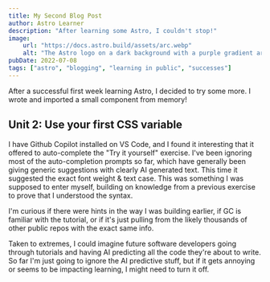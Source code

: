 ```yaml
---
title: My Second Blog Post
author: Astro Learner
description: "After learning some Astro, I couldn't stop!"
image:
    url: "https://docs.astro.build/assets/arc.webp"
    alt: "The Astro logo on a dark background with a purple gradient arc."
pubDate: 2022-07-08
tags: ["astro", "blogging", "learning in public", "successes"]
---
```

After a successful first week learning Astro, I decided to try some more. I wrote and imported a small component from memory!

## Unit 2: Use your first CSS variable

I have Github Copilot installed on VS Code, and I found it interesting that it offered to auto-complete the "Try it yourself" exercise.  I've been ignoring most of the auto-completion prompts so far, which have generally been giving generic suggestions with clearly AI generated text.  This time it suggested the exact font weight & text case. This was something I was supposed to enter myself, building on knowledge from a previous exercise to prove that I understood the syntax.

I'm curious if there were hints in the way I was building earlier, if GC is familiar with the tutorial, or if it's just pulling from the likely thousands of other public repos with the exact same info.  

Taken to extremes, I could imagine future software developers going through tutorials and having AI predicting all the code they're about to write. So far I'm just going to ignore the AI predictive stuff, but if it gets annoying or seems to be impacting learning, I might need to turn it off.